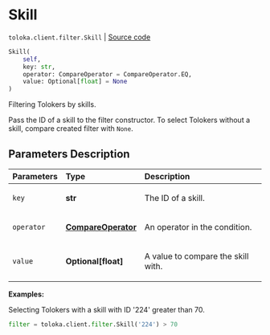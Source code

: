 # Skill
`toloka.client.filter.Skill` | [Source code](https://github.com/Toloka/toloka-kit/blob/v1.2.0.post1/src/client/filter.py#L227)

```python
Skill(
    self,
    key: str,
    operator: CompareOperator = CompareOperator.EQ,
    value: Optional[float] = None
)
```

Filtering Tolokers by skills.


Pass the ID of a skill to the filter constructor.
To select Tolokers without a skill, compare created filter with `None`.

## Parameters Description

| Parameters | Type | Description |
| :----------| :----| :-----------|
`key`|**str**|<p>The ID of a skill.</p>
`operator`|**[CompareOperator](toloka.client.primitives.operators.CompareOperator.md)**|<p>An operator in the condition.</p>
`value`|**Optional\[float\]**|<p>A value to compare the skill with.</p>

**Examples:**

Selecting Tolokers with a skill with ID '224' greater than 70.
```python
filter = toloka.client.filter.Skill('224') > 70
```
